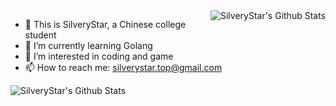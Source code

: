 <img src="https://github-readme-stats.vercel.app/api/top-langs/?username=SilveryStar" align="right" alt="SilveryStar's Github Stats" />

- 👋 This is SilveryStar, a Chinese college student
- 🌱 I’m currently learning Golang
- 👀 I’m interested in coding and game
- 📫 How to reach me: silverystar.top@gmail.com

<img src="https://github-readme-stats.vercel.app/api?username=SilveryStar&show_icons=true" align="left" alt="SilveryStar's Github Stats" />
